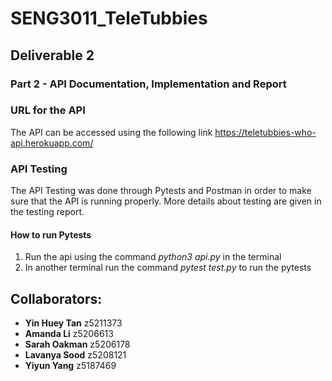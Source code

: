 # SENG3011_TeleTubbies

## Deliverable 2

### Part 2 - API	Documentation, Implementation	and	Report

### URL for the API
The API can be accessed using the following link
https://teletubbies-who-api.herokuapp.com/


### API Testing

The API Testing was done through Pytests and Postman in order to make sure that the API is running properly.
More details about testing are given in the testing report.

#### How to run Pytests

1. Run the api using the command *python3 api.py* in the terminal
2. In another terminal run the command *pytest test.py* to run the pytests


## Collaborators:
* **Yin Huey Tan** z5211373
* **Amanda Li** z5206613
* **Sarah Oakman** z5206178
* **Lavanya Sood** z5208121
* **Yiyun Yang** z5187469
